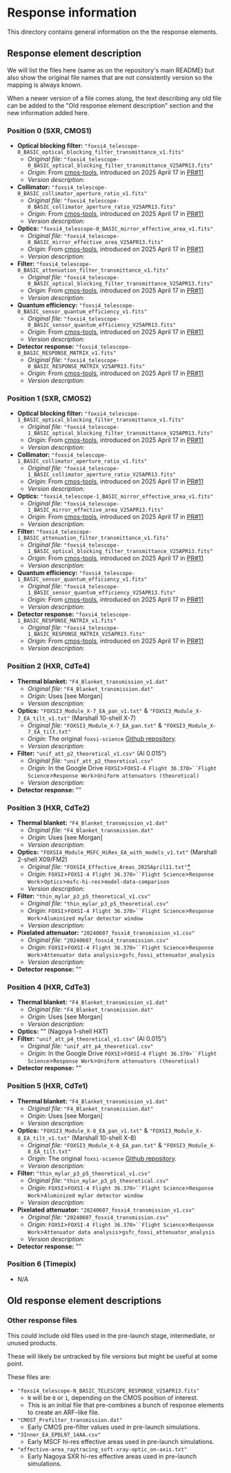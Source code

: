 # Response information

This directory contains general information on the the response elements.

## Response element description

We will list the files here (same as on the repository's main README) but also show the original file names that are not consistently version so the mapping is always known.

When a newer version of a file comes along, the text describing any old file can be added to the "Old response element description" section and the new information added here.

### Position 0 (SXR, CMOS1)

- **Optical blocking filter:** `"foxsi4_telescope-0_BASIC_optical_blocking_filter_transmittance_v1.fits"`
  - _Original file:_ `"foxsi4_telescope-0_BASIC_optical_blocking_filter_transmittance_V25APR13.fits"`
  - _Origin:_ From [cmos-tools](https://github.com/foxsi/cmos-tools), introduced on 2025 April 17 in [PR#11](https://github.com/foxsi/cmos-tools/pull/11)
  - _Version description:_
- **Collimator:** `"foxsi4_telescope-0_BASIC_collimator_aperture_ratio_v1.fits"`
  - _Original file:_ `"foxsi4_telescope-0_BASIC_collimator_aperture_ratio_V25APR13.fits"`
  - _Origin:_ From [cmos-tools](https://github.com/foxsi/cmos-tools), introduced on 2025 April 17 in [PR#11](https://github.com/foxsi/cmos-tools/pull/11)
  - _Version description:_
- **Optics:** `"foxsi4_telescope-0_BASIC_mirror_effective_area_v1.fits"`
  - _Original file:_ `"foxsi4_telescope-0_BASIC_mirror_effective_area_V25APR13.fits"`
  - _Origin:_ From [cmos-tools](https://github.com/foxsi/cmos-tools), introduced on 2025 April 17 in [PR#11](https://github.com/foxsi/cmos-tools/pull/11)
  - _Version description:_
- **Filter:** `"foxsi4_telescope-0_BASIC_attenuation_filter_transmittance_v1.fits"`
  - _Original file:_ `"foxsi4_telescope-0_BASIC_optical_blocking_filter_transmittance_V25APR13.fits"`
  - _Origin:_ From [cmos-tools](https://github.com/foxsi/cmos-tools), introduced on 2025 April 17 in [PR#11](https://github.com/foxsi/cmos-tools/pull/11)
  - _Version description:_
- **Quantum efficiency:** `"foxsi4_telescope-0_BASIC_sensor_quantum_efficiency_v1.fits"`
  - _Original file:_ `"foxsi4_telescope-0_BASIC_sensor_quantum_efficiency_V25APR13.fits"`
  - _Origin:_ From [cmos-tools](https://github.com/foxsi/cmos-tools), introduced on 2025 April 17 in [PR#11](https://github.com/foxsi/cmos-tools/pull/11)
  - _Version description:_
- **Detector response:** `"foxsi4_telescope-0_BASIC_RESPONSE_MATRIX_v1.fits"`
  - _Original file:_ `"foxsi4_telescope-0_BASIC_RESPONSE_MATRIX_V25APR13.fits"`
  - _Origin:_ From [cmos-tools](https://github.com/foxsi/cmos-tools), introduced on 2025 April 17 in [PR#11](https://github.com/foxsi/cmos-tools/pull/11)
  - _Version description:_

### Position 1 (SXR, CMOS2)

- **Optical blocking filter:** `"foxsi4_telescope-1_BASIC_optical_blocking_filter_transmittance_v1.fits"`
  - _Original file:_ `"foxsi4_telescope-1_BASIC_optical_blocking_filter_transmittance_V25APR13.fits"`
  - _Origin:_ From [cmos-tools](https://github.com/foxsi/cmos-tools), introduced on 2025 April 17 in [PR#11](https://github.com/foxsi/cmos-tools/pull/11)
  - _Version description:_
- **Collimator:** `"foxsi4_telescope-1_BASIC_collimator_aperture_ratio_v1.fits"`
  - _Original file:_ `"foxsi4_telescope-1_BASIC_collimator_aperture_ratio_V25APR13.fits"`
  - _Origin:_ From [cmos-tools](https://github.com/foxsi/cmos-tools), introduced on 2025 April 17 in [PR#11](https://github.com/foxsi/cmos-tools/pull/11)
  - _Version description:_
- **Optics:** `"foxsi4_telescope-1_BASIC_mirror_effective_area_v1.fits"`
  - _Original file:_ `"foxsi4_telescope-1_BASIC_mirror_effective_area_V25APR13.fits"`
  - _Origin:_ From [cmos-tools](https://github.com/foxsi/cmos-tools), introduced on 2025 April 17 in [PR#11](https://github.com/foxsi/cmos-tools/pull/11)
  - _Version description:_
- **Filter:** `"foxsi4_telescope-1_BASIC_attenuation_filter_transmittance_v1.fits"`
  - _Original file:_ `"foxsi4_telescope-1_BASIC_optical_blocking_filter_transmittance_V25APR13.fits"`
  - _Origin:_ From [cmos-tools](https://github.com/foxsi/cmos-tools), introduced on 2025 April 17 in [PR#11](https://github.com/foxsi/cmos-tools/pull/11)
  - _Version description:_
- **Quantum efficiency:** `"foxsi4_telescope-1_BASIC_sensor_quantum_efficiency_v1.fits"`
  - _Original file:_ `"foxsi4_telescope-1_BASIC_sensor_quantum_efficiency_V25APR13.fits"`
  - _Origin:_ From [cmos-tools](https://github.com/foxsi/cmos-tools), introduced on 2025 April 17 in [PR#11](https://github.com/foxsi/cmos-tools/pull/11)
  - _Version description:_
- **Detector response:** `"foxsi4_telescope-1_BASIC_RESPONSE_MATRIX_v1.fits"`
  - _Original file:_ `"foxsi4_telescope-1_BASIC_RESPONSE_MATRIX_V25APR13.fits"`
  - _Origin:_ From [cmos-tools](https://github.com/foxsi/cmos-tools), introduced on 2025 April 17 in [PR#11](https://github.com/foxsi/cmos-tools/pull/11)
  - _Version description:_

### Position 2 (HXR, CdTe4)

- **Thermal blanket:** `"F4_Blanket_transmission_v1.dat"`
  - _Original file:_ `"F4_Blanket_transmission.dat"`
  - _Origin:_ Uses [see Morgan]
  - _Version description:_
- **Optics:** `"FOXSI3_Module_X-7_EA_pan_v1.txt"` & `"FOXSI3_Module_X-7_EA_tilt_v1.txt"` (Marshall 10-shell X-7)
  - _Original file:_ `"FOXSI3_Module_X-7_EA_pan.txt"` & `"FOXSI3_Module_X-7_EA_tilt.txt"`
  - _Origin:_ The original `foxsi-science` [Github repository](https://github.com/foxsi/foxsi-science/tree/master/calibration_data).
  - _Version description:_
- **Filter:** `"unif_att_p2_theoretical_v1.csv"` (Al 0.015")
  - _Original file:_ `"unif_att_p2_theoretical.csv"`
  - _Origin:_ In the Google Drive `FOXSI`>`FOXSI-4 Flight 36.370>``Flight Science`>`Response Work`>`Uniform attenuators (theoretical)`
  - _Version description:_
- **Detector response:** ""

### Position 3 (HXR, CdTe2)

- **Thermal blanket:** `"F4_Blanket_transmission_v1.dat"`
  - _Original file:_ `"F4_Blanket_transmission.dat"`
  - _Origin:_ Uses [see Morgan]
  - _Version description:_
- **Optics:** `"FOXSI4_Module_MSFC_HiRes_EA_with_models_v1.txt"` (Marshall 2-shell X09/FM2)
  - _Original file:_ `"FOXSI4_Effective_Areas_2025April11.txt"`[*](../response-tools-py/response_tools_py/aux)
  - _Origin:_ `FOXSI`>`FOXSI-4 Flight 36.370>``Flight Science`>`Response Work`>`Optics`>`msfc-hi-res`>`model-data-comparison`
  - _Version description:_
- **Filter:** `"thin_mylar_p3_p5_theoretical_v1.csv"`
  - _Original file:_ `"thin_mylar_p3_p5_theoretical.csv"`
  - _Origin:_ `FOXSI`>`FOXSI-4 Flight 36.370>``Flight Science`>`Response Work`>`Aluminized mylar detector window`
  - _Version description:_
- **Pixelated attenuator:** `"20240607_fosxi4_transmission_v1.csv"`
  - _Original file:_ `"20240607_fosxi4_transmission.csv"`
  - _Origin:_ `FOXSI`>`FOXSI-4 Flight 36.370>``Flight Science`>`Response Work`>`Attenuator data analysis`>`gsfc_foxsi_attenuator_analysis`
  - _Version description:_
- **Detector response:** ""

### Position 4 (HXR, CdTe3)

- **Thermal blanket:** `"F4_Blanket_transmission_v1.dat"`
  - _Original file:_ `"F4_Blanket_transmission.dat"`
  - _Origin:_ Uses [see Morgan]
  - _Version description:_
- **Optics:** "" (Nagoya 1-shell HXT)
- **Filter:** `"unif_att_p4_theoretical_v1.csv"` (Al 0.015")
  - _Original file:_ `"unif_att_p4_theoretical.csv"`
  - _Origin:_ In the Google Drive `FOXSI`>`FOXSI-4 Flight 36.370>``Flight Science`>`Response Work`>`Uniform attenuators (theoretical)`
- **Detector response:** ""

### Position 5 (HXR, CdTe1)

- **Thermal blanket:** `"F4_Blanket_transmission_v1.dat"`
  - _Original file:_ `"F4_Blanket_transmission.dat"`
  - _Origin:_ Uses [see Morgan]
  - _Version description:_
- **Optics:** `"FOXSI3_Module_X-8_EA_pan_v1.txt"` & `"FOXSI3_Module_X-8_EA_tilt_v1.txt"` (Marshall 10-shell X-8)
  - _Original file:_ `"FOXSI3_Module_X-8_EA_pan.txt"` & `"FOXSI3_Module_X-8_EA_tilt.txt"`
  - _Origin:_ The original `foxsi-science` [Github repository](https://github.com/foxsi/foxsi-science/tree/master/calibration_data).
  - _Version description:_
- **Filter:** `"thin_mylar_p3_p5_theoretical_v1.csv"`
  - _Original file:_ `"thin_mylar_p3_p5_theoretical.csv"`
  - _Origin:_ `FOXSI`>`FOXSI-4 Flight 36.370>``Flight Science`>`Response Work`>`Aluminized mylar detector window`
  - _Version description:_
- **Pixelated attenuator:** `"20240607_fosxi4_transmission_v1.csv"`
  - _Original file:_ `"20240607_fosxi4_transmission.csv"`
  - _Origin:_ `FOXSI`>`FOXSI-4 Flight 36.370>``Flight Science`>`Response Work`>`Attenuator data analysis`>`gsfc_foxsi_attenuator_analysis`
  - _Version description:_
- **Detector response:** ""

### Position 6 (Timepix)

- N/A

## Old response element descriptions

### Other response files

This could include old files used in the pre-launch stage, intermediate, or unused products.

These will likely be untracked by file versions but might be useful at some point.

These files are:

- `"foxsi4_telescope-N_BASIC_TELESCOPE_RESPONSE_V25APR13.fits"`
  - `N` will be `0` or `1`, depending on the CMOS position of interest.
  - This is an initial file that pre-combines a bunch of response elements to create an ARF-like file.
- `"CMOST_Prefilter_transmission.dat"`
  - Early CMOS pre-filter values used in pre-launch simulations.
- `"3Inner_EA_EPDL97_14AA.csv"`
  - Early MSCF hi-res effective areas used in pre-launch simulations.
- `"effective-area_raytracing_soft-xray-optic_on-axis.txt"`
  - Early Nagoya SXR hi-res effective areas used in pre-launch simulations.
